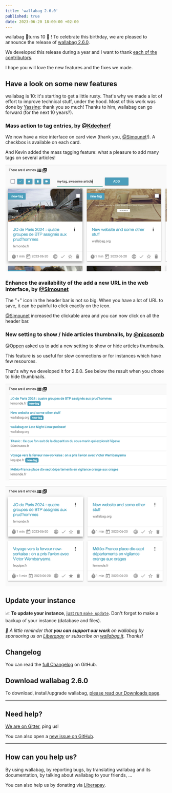 ```yaml
---
title: 'wallabag 2.6.0'
published: true
date: 2023-06-20 18:00:00 +02:00
---
```


wallabag 🦘turns 10 🎂 ! To celebrate this birthday, we are pleased to announce the release of [wallabag 2.6.0](https://github.com/wallabag/wallabag/releases/tag/2.6.0).

We developed this release during a year and I want to thank [each of the contributors](https://github.com/wallabag/wallabag/releases/tag/2.6.0).

I hope you will love the new features and the fixes we made.

## Have a look on some new features

wallabag is 10: it's starting to get a little rusty. That's why we made a lot of effort to improve technical stuff, under the hood.
Most of this work was done by [Yassine](https://github.com/yguedidi): thank you so much! Thanks to him, wallabag can go forward (for the next 10 years?).

### Mass action to tag entries, by [@Kdecherf](https://github.com/Kdecherf)

We now have a nice interface on card view (thank you, [@Simounet](https://github.com/Simounet)!). A checkbox is available on each card.

And Kevin added the mass tagging feature: what a pleasure to add many tags on several articles!

![mass_tag.png](mass_tag.png)

### Enhance the availability of the add a new URL in the web interface, by [@Simounet](https://github.com/Simounet)

The "+" icon in the header bar is not so big. When you have a lot of URL to save, it can be painful to click exactly on the icon.

[@Simounet](https://github.com/Simounet) increased the clickable area and you can now click on all the header bar.

### New setting to show / hide articles thumbnails, by [@nicosomb](https://github.com/nicosomb)

[@Oppen](https://github.com/Oppen) asked us to add a new setting to show or hide articles thumbnails.

This feature is so useful for slow connections or for instances which have few resources.

That's why we developed it for 2.6.0. See below the result when you chose to hide thumbnails.

![img_list_no_preview.png](img_list_no_preview.png)

![img_card_no_preview.png](img_card_no_preview.png)

## Update your instance

📈  **To update your instance**, [just run `make update`](https://doc.wallabag.org/en/admin/upgrade.html).
Don't forget to make a backup of your instance (database and files).

_🤝  A little reminder that **you can support our work** on wallabag by sponsoring us on [Liberapay](https://liberapay.com/wallabag) or subscribe on [wallabag.it](https://www.wallabag.it/en). Thanks!_

## Changelog

You can read the [full Changelog](https://github.com/wallabag/wallabag/compare/2.5.4...2.6.0) on GitHub.

## Download wallabag 2.6.0

To download, install/upgrade wallabag, [please read our Downloads page](https://doc.wallabag.org/en/admin/installation/installation.html).

<hr />

## Need help?

[We are on Gitter](https://gitter.im/wallabag/wallabag), ping us!

You can also open a [new issue on GitHub](https://github.com/wallabag/wallabag/issues/new).

<hr />

## How can you help us?

By using wallabag, by reporting bugs, by translating wallabag and its documentation, by talking about wallabag to your friends, ...

You can also help us by donating via [Liberapay](https://liberapay.com/wallabag/).

